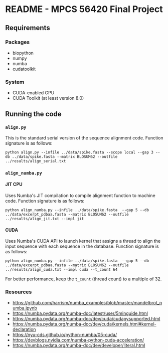 # README - MPCS 56420 Final Project

## Requirements

### Packages

* biopython
* numpy
* numba
* cudatoolkit

### System

* CUDA-enabled GPU
* CUDA Toolkit (at least version 8.0)

## Running the code

### `align.py`

This is the standard serial version of the sequence alignment code. Function signature is as follows:

```console
python align.py --infile ../data/spike.fasta --scope local --gap 3 --db ../data/spike.fasta --matrix BLOSUM62 --outfile ../results/align_serial.txt
```

### `align_numba.py`

#### JIT CPU

Uses Numba's JIT compilation to compile alignment function to machine code. Function signature is as follows:

```console
python align_numba.py --infile ../data/spike.fasta  --gap 5 --db ../data/excerpt_pdbaa.fasta --matrix BLOSUM62 --outfile ../results/align_jit.txt --impl jit
```

#### CUDA

Uses Numba's CUDA API to launch kernel that assigns a thread to align the input sequence with each sequence in the database. Function signature is as follows:

```console
python align_numba.py --infile ../data/spike.fasta  --gap 5 --db ../data/excerpt_pdbaa.fasta --matrix BLOSUM62 --outfile ../results/align_cuda.txt --impl cuda --t_count 64
```

For better performance, keep the `t_count` (thread count) to a multiple of 32.

### Resources

* https://github.com/harrism/numba_examples/blob/master/mandelbrot_numba.ipynb
* https://numba.pydata.org/numba-doc/latest/user/5minguide.html
* https://numba.pydata.org/numba-doc/dev/cuda/cudapysupported.html
* https://numba.pydata.org/numba-doc/dev/cuda/kernels.html#kernel-declaration
* https://nyu-cds.github.io/python-numba/05-cuda/
* https://devblogs.nvidia.com/numba-python-cuda-acceleration/
* https://numba.pydata.org/numba-doc/dev/developer/literal.html

